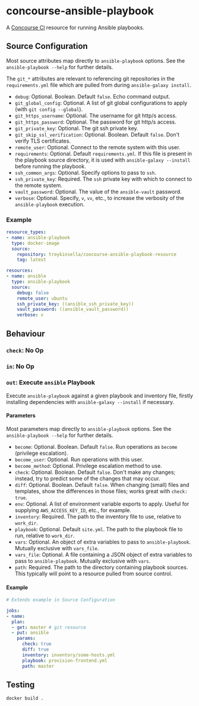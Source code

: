 # concourse-ansible-playbook

A [Concourse CI](https://concourse-ci.org) resource for running Ansible playbooks.

## Source Configuration

Most source attributes map directly to `ansible-playbook` options. See the
`ansible-playbook --help` for further details.

The `git_*` attributes are relevant to referencing git repositories in the `requirements.yml` file
which are pulled from during `ansible-galaxy install`.

* `debug`: Optional. Boolean. Default `false`. Echo command output.
* `git_global_config`: Optional. A list of git global configurations to apply (with `git config --global`).
* `git_https_username`:  Optional. The username for git http/s access.
* `git_https_password`: Optional. The password for git http/s access.
* `git_private_key`: Optional. The git ssh private key.
* `git_skip_ssl_verification`: Optional. Boolean. Default `false`. Don't verify TLS certificates.
* `remote_user`: Optional. Connect to the remote system with this user.
* `requirements`: Optional. Default `requirements.yml`. If this file is present in the 
  playbook source directory, it is used with `ansible-galaxy --install` before running the playbook.
* `ssh_common_args`: Optional. Specify options to pass to `ssh`. 
* `ssh_private_key`: Required. The `ssh` private key with which to connect to the remote system.
* `vault_password`: Optional. The value of the `ansible-vault` password.
* `verbose`: Optional. Specify, `v`, `vv`, etc., to increase the verbosity of the
  `ansible-playbook` execution.

### Example

```yaml
resource_types:
- name: ansible-playbook
  type: docker-image
  source:
    repository: troykinsella/concourse-ansible-playbook-resource
    tag: latest

resources:
- name: ansible
  type: ansible-playbook
  source:
    debug: false
    remote_user: ubuntu
    ssh_private_key: ((ansible_ssh_private_key))
    vault_password: ((ansible_vault_password))
    verbose: v
```

## Behaviour

### `check`: No Op

### `in`: No Op

### `out`: Execute `ansible` Playbook

Execute `ansible-playbook` against a given playbook and inventory file,
firstly installing dependencies with `ansible-galaxy --install` if necessary.

#### Parameters

Most parameters map directly to `ansible-playbook` options. See the
`ansible-playbook --help` for further details.

* `become`: Optional. Boolean. Default `false`. Run operations as `become` (privilege escalation).
* `become_user`: Optional. Run operations with this user.
* `become_method`: Optional. Privilege escalation method to use.
* `check`: Optional. Boolean. Default `false`. Don't make any changes; 
  instead, try to predict some of the changes that may occur.
* `diff`: Optional. Boolean. Default `false`. When changing (small) files and 
  templates, show the differences in those files; works great with `check: true`.
* `env`: Optional. A list of environment variable exports to apply.
  Useful for supplying `AWS_ACCESS_KEY_ID`, etc., for example.
* `inventory`: Required. The path to the inventory file to use, relative
  to `work_dir`.
* `playbook`: Optional. Default `site.yml`. The path to the playbook file to run,
  relative to `work_dir`.
* `vars`: Optional. An object of extra variables to pass to `ansible-playbook`.
  Mutually exclusive with `vars_file`.
* `vars_file`: Optional. A file containing a JSON object of extra variables
  to pass to `ansible-playbook`. Mutually exclusive with `vars`.
* `path`: Required. The path to the directory containing playbook sources. This typically
  will point to a resource pulled from source control.

#### Example

```yaml
# Extends example in Source Configuration

jobs:
- name:
  plan:
  - get: master # git resource
  - put: ansible
    params:
      check: true
      diff: true
      inventory: inventory/some-hosts.yml
      playbook: provision-frontend.yml
      path: master
```

## Testing

```bash
docker build .
```
